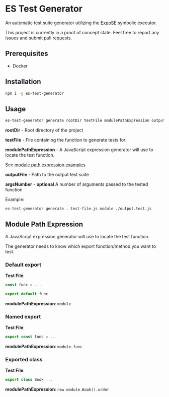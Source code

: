 # ES Test Generator

An automatic test suite generator utilizing the [ExpoSE](https://github.com/ExpoSEJS/ExpoSE) symbolic executor.

This project is currently in a proof of concept state. Feel free to report any issues and submit pull requests.

## Prerequisites

- Docker

## Installation

```bash
npm i -g es-test-generator
```

## Usage

```bash
es-test-generator generate rootDir testFile modulePathExpression outputFile [argsNumber]
```

**rootDir** - Root directory of the project

**testFile** - File containing the function to generate tests for

**modulePathExpression** - 
A JavaScript expression generator will use to locate the test function.

See [module path expression examples](#Module-Path-Expression)

**outputFile** - Path to the output test suite

**argsNumber** - __optional__ A number of arguments passed to the tested function

Example:
```bash
es-test-generator generate . test-file.js module ./output.test.js
```

## Module Path Expression

A JavaScript expression generator will use to locate the test function.

The generator needs to know which export function/method you want to test.


### Default export

**Test File**:
```typescript
const func = ...

export default func
```

**modulePathExpression**:
`module`

### Named export

**Test File**:
```typescript
export const func = ...
```

**modulePathExpression**:
`module.func`

### Exported class

**Test File**:
```typescript
export class Book ...
```

**modulePathExpression**:
`new module.Book().order`
